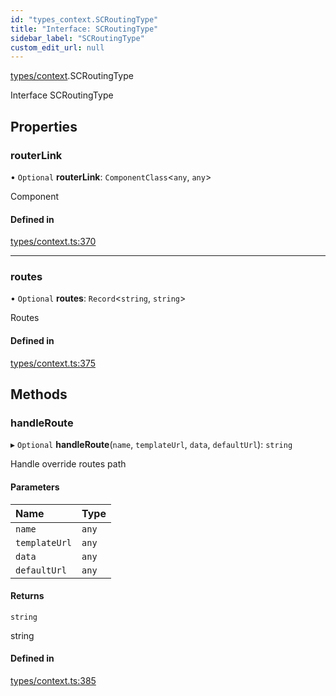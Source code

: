 ```yaml
---
id: "types_context.SCRoutingType"
title: "Interface: SCRoutingType"
sidebar_label: "SCRoutingType"
custom_edit_url: null
---
```


[types/context](../modules/types_context.md).SCRoutingType

Interface SCRoutingType

## Properties

### routerLink

• `Optional` **routerLink**: `ComponentClass`<`any`, `any`\>

Component

#### Defined in

[types/context.ts:370](https://github.com/selfcommunity/community-ui/blob/a7bfc2b/packages/sc-core/src/types/context.ts#L370)

___

### routes

• `Optional` **routes**: `Record`<`string`, `string`\>

Routes

#### Defined in

[types/context.ts:375](https://github.com/selfcommunity/community-ui/blob/a7bfc2b/packages/sc-core/src/types/context.ts#L375)

## Methods

### handleRoute

▸ `Optional` **handleRoute**(`name`, `templateUrl`, `data`, `defaultUrl`): `string`

Handle override routes path

#### Parameters

| Name | Type |
| :------ | :------ |
| `name` | `any` |
| `templateUrl` | `any` |
| `data` | `any` |
| `defaultUrl` | `any` |

#### Returns

`string`

string

#### Defined in

[types/context.ts:385](https://github.com/selfcommunity/community-ui/blob/a7bfc2b/packages/sc-core/src/types/context.ts#L385)

